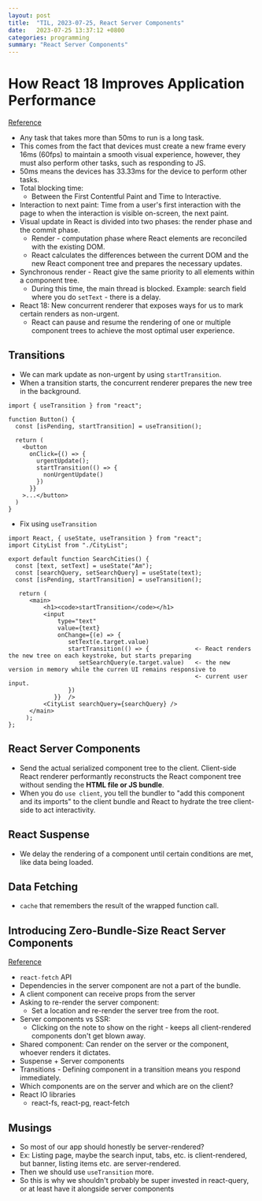 ```yaml
---
layout: post
title:  "TIL, 2023-07-25, React Server Components"
date:   2023-07-25 13:37:12 +0800
categories: programming
summary: "React Server Components"
---
```


# How React 18 Improves Application Performance
[Reference](https://vercel.com/blog/how-react-18-improves-application-performance)

- Any task that takes more than 50ms to run is a long task.
- This comes from the fact that devices must create a new frame every 16ms (60fps) to maintain a smooth visual experience, however, they must also perform other tasks, such as responding to JS.
- 50ms means the devices has 33.33ms for the device to perform other tasks.
- Total blocking time:
  - Between the First Contentful Paint and Time to Interactive.
- Interaction to next paint: Time from a user's first interaction with the page to when the interaction is visible on-screen, the next paint.
- Visual update in React is divided into two phases: the render phase and the commit phase.
  - Render - computation phase where React elements are reconciled with the existing DOM.
  - React calculates the differences between the current DOM and the new React component tree and prepares the necessary updates.
- Synchronous render - React give the same priority to all elements within a component tree.
  - During this time, the main thread is blocked. Example: search field where you do `setText` - there is a delay.
- React 18: New concurrent renderer that exposes ways for us to mark certain renders as non-urgent.
  - React can pause and resume the rendering of one or multiple component trees to achieve the most optimal user experience.

## Transitions

- We can mark update as non-urgent by using `startTransition`.
- When a transition starts, the concurrent renderer prepares the new tree in the background.

```
import { useTransition } from "react";

function Button() {
  const [isPending, startTransition] = useTransition();

  return (
    <button
      onClick={() => {
        urgentUpdate();
        startTransition(() => {
          nonUrgentUpdate()
        })
      }}
    >...</button>
  )
}
```

- Fix using `useTransition`

```
import React, { useState, useTransition } from "react";
import CityList from "./CityList";

export default function SearchCities() {
  const [text, setText] = useState("Am");
  const [searchQuery, setSearchQuery] = useState(text);
  const [isPending, startTransition] = useTransition();

   return (
      <main>
          <h1><code>startTransition</code></h1>
          <input
              type="text"
              value={text}
              onChange={(e) => {
                 setText(e.target.value)
                 startTransition(() => {             <- React renders the new tree on each keystroke, but starts preparing
                    setSearchQuery(e.target.value)   <- the new version in memory while the curren UI remains responsive to
                                                     <- current user input.
                 })
             }}  />
          <CityList searchQuery={searchQuery} />
      </main>
     );
};
```

## React Server Components

- Send the actual serialized component tree to the client. Client-side React renderer performantly reconstructs the React component tree without sending the **HTML file or JS bundle**.
- When you do `use client`, you tell the bundler to "add this component and its imports" to the client bundle and React to hydrate the tree client-side to act interactivity.

## React Suspense

- We delay the rendering of a component until certain conditions are met, like data being loaded.

## Data Fetching

- `cache` that remembers the result of the wrapped function call.

## Introducing Zero-Bundle-Size React Server Components
[Reference](https://legacy.reactjs.org/blog/2020/12/21/data-fetching-with-react-server-components.html)

- `react-fetch` API
- Dependencies in the server component are not a part of the bundle.
- A client component can receive props from the server
- Asking to re-render the server component:
  - Set a location and re-render the server tree from the root.
- Server components vs SSR:
  - Clicking on the note to show on the right - keeps all client-rendered components don't get blown away.
- Shared component: Can render on the server or the component, whoever renders it dictates.
- Suspense + Server components
- Transitions - Defining component in a transition means you respond immediately.
- Which components are on the server and which are on the client?
- React IO libraries
  - react-fs, react-pg, react-fetch

## Musings

- So most of our app should honestly be server-rendered?
- Ex: Listing page, maybe the search input, tabs, etc. is client-rendered, but banner, listing items etc. are server-rendered.
- Then we should use `useTransition` more.
- So this is why we shouldn't probably be super invested in react-query, or at least have it alongside server components

